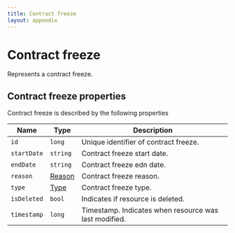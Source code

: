 ```yaml
---
title: Contract freeze
layout: appendix
---
```


# Contract freeze

Represents a contract freeze.


## Contract freeze properties

Contract freeze is described by the following properties


Name       		| Type       		| Description
----------------|-------------------|-----------
`id`      		|`long`  			| Unique identifier of contract freeze.
`startDate`     |`string`  			| Contract freeze start date.
`endDate`      	|`string`  			| Contract freeze edn date.
`reason`      	|[Reason][Reason]  	| Contract freeze reason.
`type`      	|[Type][Type]  		| Contract freeze type.
`isDeleted`  	|`bool`  			| Indicates if resource is deleted.
`timestamp`  	|`long`  			| Timestamp. Indicates when resource was last modified.



[Reason]: /api/contracts/freezereasons#properties
[Type]: /api/contracts/freezetypedetails#properties




